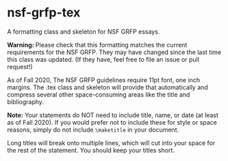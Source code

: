 # nsf-grfp-tex
A formatting class and skeleton for NSF GRFP essays.

**Warning:** Please check that this formatting matches the current requirements
for the NSF GRFP. They may have changed since the last time this class was
updated. (If they have, feel free to file an issue or pull request!)

As of Fall 2020, The NSF GRFP guidelines require 11pt font, one inch margins.
The .tex class and skeleton will provide that automatically and compress
several other space-consuming areas like the title and bibliography.

**Note:** Your statements do NOT need to include title, name, or date (at least
as of Fall 2020). If you would prefer not to include these for style or space
reasons, simply do not include `\maketitle` in your document.

Long titles will break onto multiple lines, which will cut into your space for
the rest of the statement. You should keep your titles short.
